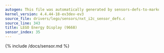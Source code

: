 ```yaml
---
autogen: This file was automatically generated by sensors-defs-to-markdown.py
kernel_version: 4.4.44-18-ev3dev-ev3
source_file: drivers/lego/sensors/nxt_i2c_sensor_defs.c
source_line: 343
title: LEGO Energy Display (9668)
sensor_index: 35
---
```


{% include /docs/sensor.md %}
